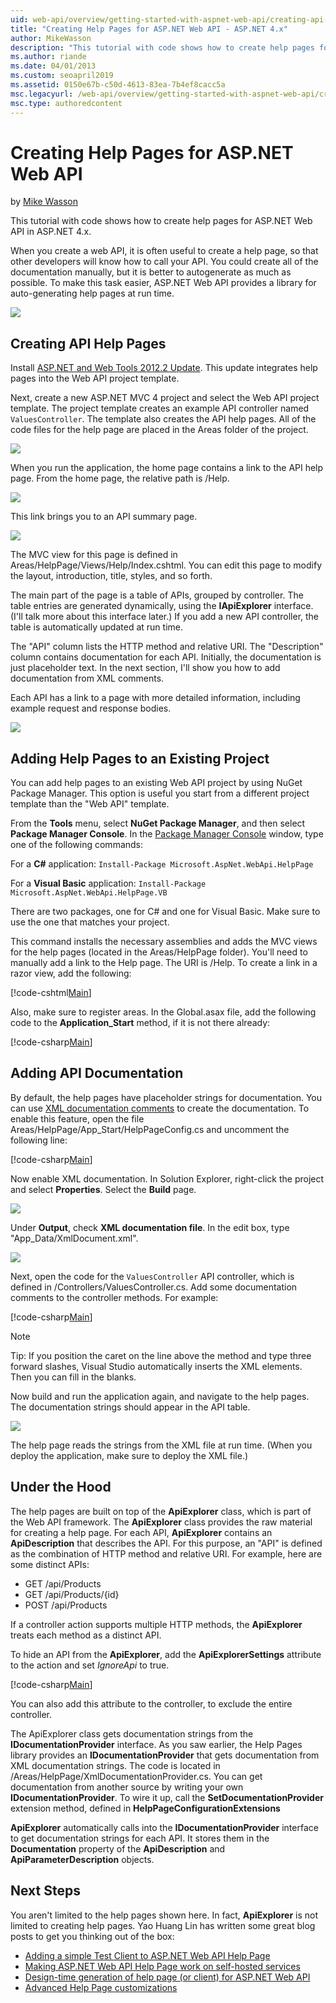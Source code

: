 ```yaml
---
uid: web-api/overview/getting-started-with-aspnet-web-api/creating-api-help-pages
title: "Creating Help Pages for ASP.NET Web API - ASP.NET 4.x"
author: MikeWasson
description: "This tutorial with code shows how to create help pages for ASP.NET Web API in ASP.NET 4.x."
ms.author: riande
ms.date: 04/01/2013
ms.custom: seoapril2019
ms.assetid: 0150e67b-c50d-4613-83ea-7b4ef8cacc5a
msc.legacyurl: /web-api/overview/getting-started-with-aspnet-web-api/creating-api-help-pages
msc.type: authoredcontent
---
```

# Creating Help Pages for ASP.NET Web API

by [Mike Wasson](https://github.com/MikeWasson)

This tutorial with code shows how to create help pages for ASP.NET Web API in ASP.NET 4.x.

When you create a web API, it is often useful to create a help page, so that other developers will know how to call your API. You could create all of the documentation manually, but it is better to autogenerate as much as possible. To make this task easier, ASP.NET Web API provides a library for auto-generating help pages at run time.

![](creating-api-help-pages/_static/image1.png)

## Creating API Help Pages

Install [ASP.NET and Web Tools 2012.2 Update](https://go.microsoft.com/fwlink/?LinkId=282650). This update integrates help pages into the Web API project template.

Next, create a new ASP.NET MVC 4 project and select the Web API project template. The project template creates an example API controller named `ValuesController`. The template also creates the API help pages. All of the code files for the help page are placed in the Areas folder of the project.

![](creating-api-help-pages/_static/image2.png)

When you run the application, the home page contains a link to the API help page. From the home page, the relative path is /Help.

![](creating-api-help-pages/_static/image3.png)

This link brings you to an API summary page.

![](creating-api-help-pages/_static/image4.png)

The MVC view for this page is defined in Areas/HelpPage/Views/Help/Index.cshtml. You can edit this page to modify the layout, introduction, title, styles, and so forth.

The main part of the page is a table of APIs, grouped by controller. The table entries are generated dynamically, using the **IApiExplorer** interface. (I'll talk more about this interface later.) If you add a new API controller, the table is automatically updated at run time.

The "API" column lists the HTTP method and relative URI. The "Description" column contains documentation for each API. Initially, the documentation is just placeholder text. In the next section, I'll show you how to add documentation from XML comments.

Each API has a link to a page with more detailed information, including example request and response bodies.

![](creating-api-help-pages/_static/image5.png)

## Adding Help Pages to an Existing Project

You can add help pages to an existing Web API project by using NuGet Package Manager. This option is useful you start from a different project template than the "Web API" template.

From the **Tools** menu, select **NuGet Package Manager**, and then select **Package Manager Console**. In the [Package Manager Console](http://docs.nuget.org/docs/start-here/using-the-package-manager-console) window, type one of the following commands:

For a **C#** application: `Install-Package Microsoft.AspNet.WebApi.HelpPage`

For a **Visual Basic** application: `Install-Package Microsoft.AspNet.WebApi.HelpPage.VB`

There are two packages, one for C# and one for Visual Basic. Make sure to use the one that matches your project.

This command installs the necessary assemblies and adds the MVC views for the help pages (located in the Areas/HelpPage folder). You'll need to manually add a link to the Help page. The URI is /Help. To create a link in a razor view, add the following:

[!code-cshtml[Main](creating-api-help-pages/samples/sample1.cshtml)]

Also, make sure to register areas. In the Global.asax file, add the following code to the **Application\_Start** method, if it is not there already:

[!code-csharp[Main](creating-api-help-pages/samples/sample2.cs?highlight=4)]

## Adding API Documentation

By default, the help pages have placeholder strings for documentation. You can use [XML documentation comments](https://msdn.microsoft.com/library/b2s063f7.aspx) to create the documentation. To enable this feature, open the file Areas/HelpPage/App\_Start/HelpPageConfig.cs and uncomment the following line:

[!code-csharp[Main](creating-api-help-pages/samples/sample3.cs)]

Now enable XML documentation. In Solution Explorer, right-click the project and select **Properties**. Select the **Build** page.

![](creating-api-help-pages/_static/image6.png)

Under **Output**, check **XML documentation file**. In the edit box, type "App\_Data/XmlDocument.xml".

![](creating-api-help-pages/_static/image7.png)

Next, open the code for the `ValuesController` API controller, which is defined in /Controllers/ValuesController.cs. Add some documentation comments to the controller methods. For example:

[!code-csharp[Main](creating-api-help-pages/samples/sample4.cs)]

> [!NOTE]
> Tip: If you position the caret on the line above the method and type three forward slashes, Visual Studio automatically inserts the XML elements. Then you can fill in the blanks.

Now build and run the application again, and navigate to the help pages. The documentation strings should appear in the API table.

![](creating-api-help-pages/_static/image8.png)

The help page reads the strings from the XML file at run time. (When you deploy the application, make sure to deploy the XML file.)

## Under the Hood

The help pages are built on top of the **ApiExplorer** class, which is part of the Web API framework. The **ApiExplorer** class provides the raw material for creating a help page. For each API, **ApiExplorer** contains an **ApiDescription** that describes the API. For this purpose, an "API" is defined as the combination of HTTP method and relative URI. For example, here are some distinct APIs:

- GET /api/Products
- GET /api/Products/{id}
- POST /api/Products

If a controller action supports multiple HTTP methods, the **ApiExplorer** treats each method as a distinct API.

To hide an API from the **ApiExplorer**, add the **ApiExplorerSettings** attribute to the action and set *IgnoreApi* to true.

[!code-csharp[Main](creating-api-help-pages/samples/sample5.cs)]

You can also add this attribute to the controller, to exclude the entire controller.

The ApiExplorer class gets documentation strings from the **IDocumentationProvider** interface. As you saw earlier, the Help Pages library provides an **IDocumentationProvider** that gets documentation from XML documentation strings. The code is located in /Areas/HelpPage/XmlDocumentationProvider.cs. You can get documentation from another source by writing your own **IDocumentationProvider**. To wire it up, call the **SetDocumentationProvider** extension method, defined in **HelpPageConfigurationExtensions**

**ApiExplorer** automatically calls into the **IDocumentationProvider** interface to get documentation strings for each API. It stores them in the **Documentation** property of the **ApiDescription** and **ApiParameterDescription** objects.

## Next Steps

You aren't limited to the help pages shown here. In fact, **ApiExplorer** is not limited to creating help pages. Yao Huang Lin has written some great blog posts to get you thinking out of the box:

- [Adding a simple Test Client to ASP.NET Web API Help Page](/archive/blogs/yaohuang1/adding-a-simple-test-client-to-asp-net-web-api-help-page)
- [Making ASP.NET Web API Help Page work on self-hosted services](/archive/blogs/yaohuang1/making-asp-net-web-api-help-page-work-on-self-hosted-services)
- [Design-time generation of help page (or client) for ASP.NET Web API](/archive/blogs/yaohuang1/design-time-generation-of-help-page-or-client-for-asp-net-web-api)
- [Advanced Help Page customizations](/archive/blogs/yaohuang1/asp-net-web-api-help-page-part-3-advanced-help-page-customizations)
